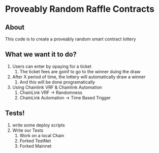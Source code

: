 # Proveably Random Raffle Contracts

## About

This code is to create a proveably random smart contract lottery

## What we want it to do?

1. Users can enter by opaying for a ticket
   1. The ticket fees are goinf to go to the winner duing the draw
2. After X period of time, the lottery will automatically draw a winner
   1. And this will be done programatically
3. Using Chainlink VRF & Chainlink Automation
   1. ChainLink VRF -> Randomness
   2. ChainLink Automation -> Time Based Trigger

## Tests!

1. write some deploy scripts
2. Write our Tests
   1. Work on a local Chain
   2. Forked TestNet
   3. Forked Mainnet

